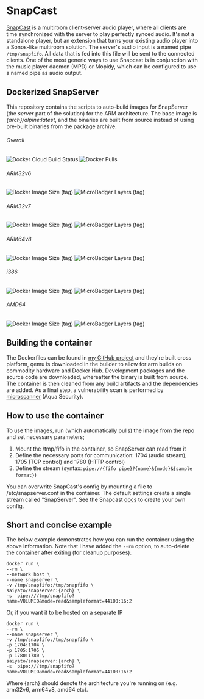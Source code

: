 # SnapCast
[SnapCast](https://github.com/badaix/snapcast) is a multiroom client-server audio player, where all clients are time synchronized with the server to play perfectly synced audio. It's not a standalone player, but an extension that turns your existing audio player into a Sonos-like multiroom solution. The server's audio input is a named pipe `/tmp/snapfifo`. All data that is fed into this file will be sent to the connected clients. One of the most generic ways to use Snapcast is in conjunction with the music player daemon (MPD) or Mopidy, which can be configured to use a named pipe as audio output.

## Dockerized SnapServer
This repository contains the scripts to auto-build images for SnapServer (the *server* part of the solution) for the ARM architecture. The base image is *{arch}/alpine:latest*, and the binaries are built from source instead of using pre-built binaries from the package archive.

###### Overall
<img alt="Docker Cloud Build Status" src="https://img.shields.io/docker/cloud/build/saiyato/snapserver?style=flat-square">  <img alt="Docker Pulls" src="https://img.shields.io/docker/pulls/saiyato/snapserver?style=flat-square">
###### ARM32v6
<img alt="Docker Image Size (tag)" src="https://img.shields.io/docker/image-size/saiyato/snapserver/arm32v6?style=flat-square">  <img alt="MicroBadger Layers (tag)" src="https://img.shields.io/microbadger/layers/saiyato/snapserver/arm32v6?style=flat-square">
###### ARM32v7
<img alt="Docker Image Size (tag)" src="https://img.shields.io/docker/image-size/saiyato/snapserver/arm32v7?style=flat-square">  <img alt="MicroBadger Layers (tag)" src="https://img.shields.io/microbadger/layers/saiyato/snapserver/arm32v7?style=flat-square">
###### ARM64v8
<img alt="Docker Image Size (tag)" src="https://img.shields.io/docker/image-size/saiyato/snapserver/arm64v8?style=flat-square">  <img alt="MicroBadger Layers (tag)" src="https://img.shields.io/microbadger/layers/saiyato/snapserver/arm64v8?style=flat-square">

###### i386
<img alt="Docker Image Size (tag)" src="https://img.shields.io/docker/image-size/saiyato/snapserver/i386?style=flat-square">  <img alt="MicroBadger Layers (tag)" src="https://img.shields.io/microbadger/layers/saiyato/snapserver/i386?style=flat-square">
###### AMD64
<img alt="Docker Image Size (tag)" src="https://img.shields.io/docker/image-size/saiyato/snapserver/amd64?style=flat-square">  <img alt="MicroBadger Layers (tag)" src="https://img.shields.io/microbadger/layers/saiyato/snapserver/amd64?style=flat-square">

## Building the container
The Dockerfiles can be found in [my GitHub project](https://github.com/Saiyato/snapserver_docker) and they're built cross platform, qemu is downloaded in the builder to allow for arm builds on commodity hardware and Docker Hub. Development packages and the source code are downloaded, whereafter the binary is built from source. The container is then cleaned from any build artifacts and the dependencies are added. As a final step, a vulnerability scan is performed by [microscanner](https://github.com/aquasecurity/microscanner) (Aqua Security).

## How to use the container
To use the images, run (which automatically pulls) the image from the repo and set necessary parameters;
1. Mount the /tmp/fifo in the container, so SnapServer can read from it
2. Define the necessary ports for communication: 1704 (audio stream), 1705 (TCP control) and 1780 (HTTP control)
3. Define the stream (syntax: `pipe://{fifo pipe}?{name}&{mode}&{sample format}`)

You can overwrite SnapCast's config by mounting a file to /etc/snapserver.conf in the container. The default settings create a single stream called "SnapServer". See the Snapcast [docs](https://github.com/badaix/snapcast#configuration) to create your own config.

## Short and concise example
The below example demonstrates how you can run the container using the above information. Note that I have added the `--rm` option, to auto-delete the container after exiting (for cleanup purposes).

```
docker run \
--rm \
--network host \
--name snapserver \
-v /tmp/snapfifo:/tmp/snapfifo \
saiyato/snapserver:{arch} \
-s  pipe:///tmp/snapfifo?name=VOLUMIO&mode=read&sampleformat=44100:16:2
```
Or, if you want it to be hosted on a separate IP
```
docker run \
--rm \
--name snapserver \
-v /tmp/snapfifo:/tmp/snapfifo \
-p 1704:1704 \
-p 1705:1705 \
-p 1780:1780 \
saiyato/snapserver:{arch} \
-s  pipe:///tmp/snapfifo?name=VOLUMIO&mode=read&sampleformat=44100:16:2
```
Where {arch} should denote the architecture you're running on (e.g. arm32v6, arm64v8, amd64 etc).
